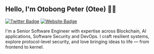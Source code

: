 ## Hello, I'm Otobong Peter (Otee) 👋🏽

[![Twitter Badge](https://img.shields.io/twitter/follow/OtobongFP)](https://twitter.com/OtobongFP)
[![Website Badge](https://img.shields.io/badge/Website-otobong.me-blue?style=flat-square&logo=firefox-browser)](https://otobongfp.com)

I'm a Senior Software Engineer with expertise across Blockchain, AI applications, Software Security and DevOps.
I craft resilient systems, explore protocol-level security, and love bringing ideas to life — from frontend to kernel.

<!-- ## 🎯 Goal

- To understand how things work deeply across complex systems.
- Build large systems end-to-end from the client, apis, infrastructure, all with a security-first approach.

## 💬 Details

- Name: Otobong
- 🙂 He/Him/Male/Man
- ✉️ Email: hello@otobongfp.com
- ⚡️ Fun fact: A jiffy is an actual unit of time. It's 1/100th of a second.

---

## 🌡️ Experience

<!-- | Company            |             Role             | Employment Type |       Duration       |
| :----------------- | :--------------------------: | :-------------: | :------------------: |
| Atopet Automations |            Intern            |    Full-Time    | Apr 2019 - Sept 2019 |
| ABCD Technologies  | Product Lead/ Software Engr. |    Full-Time    | Aug 2021 - Mar 2023  |
| Ukemey Inc         |        Software Engr.        |    Contract     | Aug 2023 - Dec 2023  |
| LTO Network        |        Snr. Software Engr.   |    Full-Time    | Apr 2024 - Present   |

---

## ⚙️ I'm currently...

- Building products that address real-world problems.
- Building tools and platforms that enable people/organizations scale their work.

---

## 📕 Articles I have written

- [Medium](https://medium.com/@otobongpeter)

#### Programming Languages

<p align="center">
  <a href="https://skillicons.dev">
    <img src="https://skillicons.dev/icons?i=bash,typescript,js,python,rust,go" />
  </a>
</p>

#### Frameworks/Runtime

<p align="center">
  <a href="https://skillicons.dev">
    <img src="https://skillicons.dev/icons?i=nodejs,react,nest,express,angular" />
  </a>
</p>

#### OS Stack

<p align="center">
  <a href="https://skillicons.dev">
    <img src="https://skillicons.dev/icons?i=linux,ubuntu,debian" />
  </a>
</p>

#### Databases

<p align="center">
  <a href="https://skillicons.dev">
    <img src="https://skillicons.dev/icons?i=mysql,postgres,mongodb,redis" />
  </a>
</p>

#### Cloud/DevOps/

<p align="center"><a href="https://skillicons.dev">
    <img src="https://skillicons.dev/icons?i=aws,git,docker,kubernetes" />
  </a></p>

#### Fav Editor / IDE

<p align="center">
  <a href="https://skillicons.dev">
    <img src="https://skillicons.dev/icons?i=vscode,neovim" />
  </a>
</p> -->
